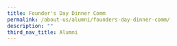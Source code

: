 ```yaml
---
title: Founder's Day Dinner Comm
permalink: /about-us/alumni/founders-day-dinner-comm/
description: ""
third_nav_title: Alumni
---
```

